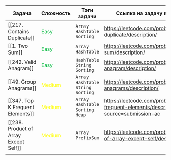 | Задача                                | Сложность                            | Тэги задачи                            | Ссылка на задачу в LeetCode                                                             |
| ------------------------------------- | ------------------------------------ | -------------------------------------- | --------------------------------------------------------------------------------------- |
| [[217. Contains Duplicate]]           | <font color="#00BA3E"> Easy</font>   | `Array` `HashTable` `Sorting`          | https://leetcode.com/problems/contains-duplicate/description/                           |
| [[1. Two Sum]]                        | <font color="#00BA3E"> Easy</font>   | `Array` `HashTable`                    | https://leetcode.com/problems/two-sum/description/                                      |
| [[242. Valid Anagram]]                | <font color="#00BA3E"> Easy</font>   | `HashTable` `String` `Sorting`         | https://leetcode.com/problems/valid-anagram/description/                                |
| [[49. Group Anagrams]]                | <font color="#FFFF00"> Medium</font> | `Array` `HashTable` `String` `Sorting` | https://leetcode.com/problems/group-anagrams/description/                               |
| [[347. Top K Frequent Elements]]      | <font color="#FFFF00"> Medium</font> | `Array` `HashTable` `Sorting` `Heap`   | https://leetcode.com/problems/top-k-frequent-elements/description/?source=submission-ac |
| [[238. Product of Array Except Self]] | <font color="#FFFF00"> Medium</font> | `Array` `PrefixSum`                    | https://leetcode.com/problems/product-of-array-except-self/description/                 |
|                                       |                                      |                                        |                                                                                         |
